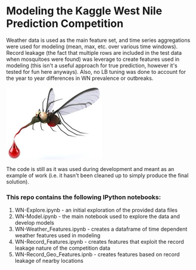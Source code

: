 # Modeling the Kaggle West Nile Prediction Competition


Weather data is used as the main feature set, and time series aggregations were used for modeling (mean, max, etc. over various time windows).  Record leakage (the fact that multiple rows are included in the test data when mosquitoes were found) was leverage to create features used in modeling (this isn't a useful approach for true prediction, however it's tested for fun here anyways).  Also, no LB tuning was done to account for the year to year differences in WN prevalence or outbreaks.

![I'm a pic](https://github.com/jfunk2968/WestNile-Kaggle/blob/master/skeeter_pic.jpg)


The code is still as it was used during development and meant as an example of work (i.e. it hasn't been cleaned up to simply produce the final solution).  

### This repo contains the following IPython notebooks:
1.  WN-Explore.ipynb - an initial exploration of the provided data files 
2.  WN-Model.ipynb - the main notebook used to explore the data and develop models
3.  WN-Weather_Features.ipynb - creates a dataframe of time dependent weather features used in modeling
4.  WN-Record_Features.ipynb - creates features that exploit the record leakage nature of the competition data
5.  WN-Record_Geo_Features.ipnb - creates features based on record leakage of nearby locations
